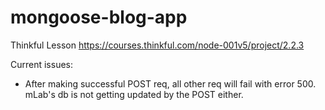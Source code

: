 # mongoose-blog-app
Thinkful Lesson https://courses.thinkful.com/node-001v5/project/2.2.3

Current issues:
- After making successful POST req, all other req will fail with error 500. mLab's db is not getting updated by the POST either. 
